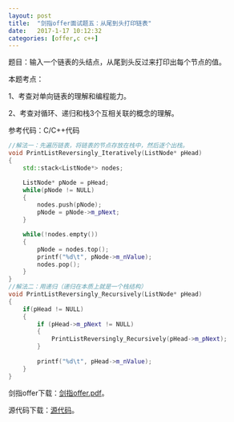```yaml
---
layout:	post
title:	"剑指offer面试题五：从尾到头打印链表"
date:	2017-1-17 10:12:32
categories:	[offer,c c++]
---
```


题目：输入一个链表的头结点，从尾到头反过来打印出每个节点的值。

本题考点：

1、考查对单向链表的理解和编程能力。

2、考查对循环、递归和栈3个互相关联的概念的理解。

参考代码：C/C++代码

```c++
//解法一：先遍历链表，将链表的节点存放在栈中，然后逐个出栈。
void PrintListReversingly_Iteratively(ListNode* pHead)
{
    std::stack<ListNode*> nodes;

    ListNode* pNode = pHead;
    while(pNode != NULL)
    {
        nodes.push(pNode);
        pNode = pNode->m_pNext;
    }

    while(!nodes.empty())
    {
        pNode = nodes.top();
        printf("%d\t", pNode->m_nValue);
        nodes.pop();
    }
}
//解法二：用递归（递归在本质上就是一个栈结构）
void PrintListReversingly_Recursively(ListNode* pHead)
{
    if(pHead != NULL)
    {
        if (pHead->m_pNext != NULL)
        {
            PrintListReversingly_Recursively(pHead->m_pNext);
        }
 
        printf("%d\t", pHead->m_nValue);
    }
}
```

剑指offer下载：[剑指offer.pdf](https://raw.githubusercontent.com/cofire/cofire.github.io/master/source/剑指offer.pdf "剑指offer.pdf")。

源代码下载：[源代码](https://raw.githubusercontent.com/cofire/cofire.github.io/master/source/剑指offer源代码.zip "剑指offer源代码")。